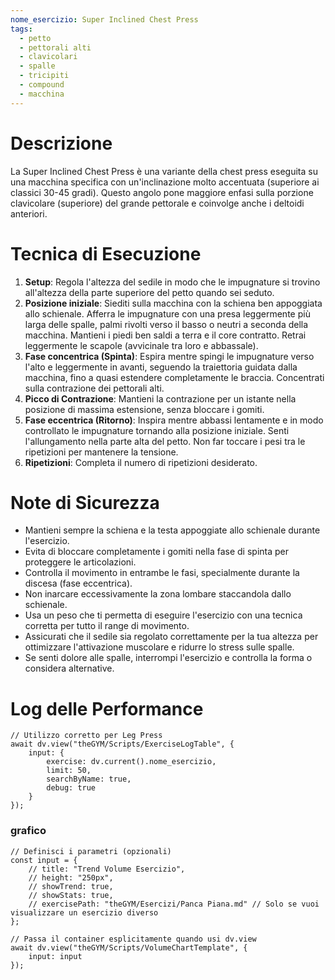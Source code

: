 ```yaml
---
nome_esercizio: Super Inclined Chest Press
tags:
  - petto
  - pettorali alti
  - clavicolari
  - spalle
  - tricipiti
  - compound
  - macchina
---
```


# Descrizione

La Super Inclined Chest Press è una variante della chest press eseguita su una macchina specifica con un'inclinazione molto accentuata (superiore ai classici 30-45 gradi). Questo angolo pone maggiore enfasi sulla porzione clavicolare (superiore) del grande pettorale e coinvolge anche i deltoidi anteriori.

# Tecnica di Esecuzione

1.  **Setup**: Regola l'altezza del sedile in modo che le impugnature si trovino all'altezza della parte superiore del petto quando sei seduto.
2.  **Posizione iniziale**: Siediti sulla macchina con la schiena ben appoggiata allo schienale. Afferra le impugnature con una presa leggermente più larga delle spalle, palmi rivolti verso il basso o neutri a seconda della macchina. Mantieni i piedi ben saldi a terra e il core contratto. Retrai leggermente le scapole (avvicinale tra loro e abbassale).
3.  **Fase concentrica (Spinta)**: Espira mentre spingi le impugnature verso l'alto e leggermente in avanti, seguendo la traiettoria guidata dalla macchina, fino a quasi estendere completamente le braccia. Concentrati sulla contrazione dei pettorali alti.
4.  **Picco di Contrazione**: Mantieni la contrazione per un istante nella posizione di massima estensione, senza bloccare i gomiti.
5.  **Fase eccentrica (Ritorno)**: Inspira mentre abbassi lentamente e in modo controllato le impugnature tornando alla posizione iniziale. Senti l'allungamento nella parte alta del petto. Non far toccare i pesi tra le ripetizioni per mantenere la tensione.
6.  **Ripetizioni**: Completa il numero di ripetizioni desiderato.

# Note di Sicurezza

- Mantieni sempre la schiena e la testa appoggiate allo schienale durante l'esercizio.
- Evita di bloccare completamente i gomiti nella fase di spinta per proteggere le articolazioni.
- Controlla il movimento in entrambe le fasi, specialmente durante la discesa (fase eccentrica).
- Non inarcare eccessivamente la zona lombare staccandola dallo schienale.
- Usa un peso che ti permetta di eseguire l'esercizio con una tecnica corretta per tutto il range di movimento.
- Assicurati che il sedile sia regolato correttamente per la tua altezza per ottimizzare l'attivazione muscolare e ridurre lo stress sulle spalle.
- Se senti dolore alle spalle, interrompi l'esercizio e controlla la forma o considera alternative.

# Log delle Performance

```dataviewjs
// Utilizzo corretto per Leg Press
await dv.view("theGYM/Scripts/ExerciseLogTable", {
    input: {
        exercise: dv.current().nome_esercizio,
        limit: 50,
        searchByName: true,
        debug: true
    }
});
```

### grafico

```dataviewjs
// Definisci i parametri (opzionali)
const input = {
    // title: "Trend Volume Esercizio",
    // height: "250px",
    // showTrend: true,
    // showStats: true,
    // exercisePath: "theGYM/Esercizi/Panca Piana.md" // Solo se vuoi visualizzare un esercizio diverso
};

// Passa il container esplicitamente quando usi dv.view
await dv.view("theGYM/Scripts/VolumeChartTemplate", {
    input: input
});
```
